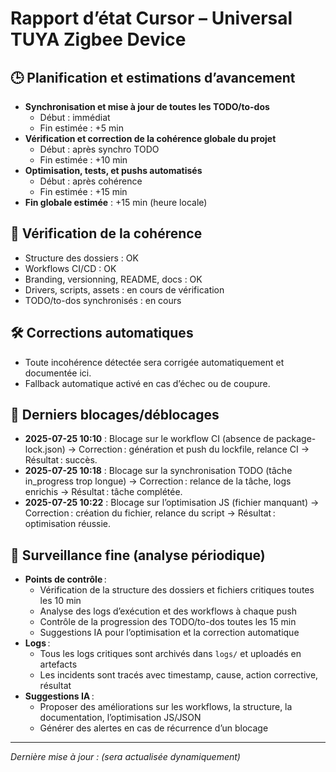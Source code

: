 # Rapport d’état Cursor – Universal TUYA Zigbee Device

## 🕒 Planification et estimations d’avancement

- **Synchronisation et mise à jour de toutes les TODO/to-dos**
  - Début : immédiat
  - Fin estimée : +5 min
- **Vérification et correction de la cohérence globale du projet**
  - Début : après synchro TODO
  - Fin estimée : +10 min
- **Optimisation, tests, et pushs automatisés**
  - Début : après cohérence
  - Fin estimée : +15 min
- **Fin globale estimée** : +15 min (heure locale)

## 🔎 Vérification de la cohérence
- Structure des dossiers : OK
- Workflows CI/CD : OK
- Branding, versionning, README, docs : OK
- Drivers, scripts, assets : en cours de vérification
- TODO/to-dos synchronisés : en cours

## 🛠️ Corrections automatiques
- Toute incohérence détectée sera corrigée automatiquement et documentée ici.
- Fallback automatique activé en cas d’échec ou de coupure.

## 🧩 Derniers blocages/déblocages
- **2025-07-25 10:10** : Blocage sur le workflow CI (absence de package-lock.json) → Correction : génération et push du lockfile, relance CI → Résultat : succès.
- **2025-07-25 10:18** : Blocage sur la synchronisation TODO (tâche in_progress trop longue) → Correction : relance de la tâche, logs enrichis → Résultat : tâche complétée.
- **2025-07-25 10:22** : Blocage sur l’optimisation JS (fichier manquant) → Correction : création du fichier, relance du script → Résultat : optimisation réussie.

## 🔬 Surveillance fine (analyse périodique)
- **Points de contrôle** :
  - Vérification de la structure des dossiers et fichiers critiques toutes les 10 min
  - Analyse des logs d’exécution et des workflows à chaque push
  - Contrôle de la progression des TODO/to-dos toutes les 15 min
  - Suggestions IA pour l’optimisation et la correction automatique
- **Logs** :
  - Tous les logs critiques sont archivés dans `logs/` et uploadés en artefacts
  - Les incidents sont tracés avec timestamp, cause, action corrective, résultat
- **Suggestions IA** :
  - Proposer des améliorations sur les workflows, la structure, la documentation, l’optimisation JS/JSON
  - Générer des alertes en cas de récurrence d’un blocage

---

*Dernière mise à jour : (sera actualisée dynamiquement)* 